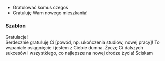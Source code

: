 - Gratulować komuś czegoś
- Gratuluję Wam nowego mieszkania!

### Szablon

Gratulacje!  
Serdecznie gratuluję Ci [powód, np. ukończenia studiów, nowej pracy]! To wspaniałe osiągnięcie i jestem z Ciebie dumna. Życzę Ci dalszych sukcesów i wszystkiego, co najlepsze na nowej drodze życia!
Ściskam